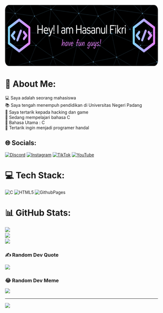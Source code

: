  <img src="https://github.com/piks16/piks16/blob/main/github-header-image%20(3).png" height="200"/>

# 💫 About Me:
💻 Saya adalah seorang mahasiswa <br>📚 Saya tengah menempuh pendidikan di Universitas Negeri Padang<br>📝 Saya tertarik kepada hacking dan game<br>🔭 Sedang mempelajari bahasa C<br>🌟 Bahasa Utama : C<br>🚩 Tertarik ingin menjadi programer handal</hr>


## 🌐 Socials:
[![Discord](https://img.shields.io/badge/Discord-%237289DA.svg?logo=discord&logoColor=white)](https://discordapp.com/users/1151389425104859226) [![Instagram](https://img.shields.io/badge/Instagram-%23E4405F.svg?logo=Instagram&logoColor=white)](https://instagram.com/hsnlfikri16) [![TikTok](https://img.shields.io/badge/TikTok-%23000000.svg?logo=TikTok&logoColor=white)](https://tiktok.com/@pikipiks16) [![YouTube](https://img.shields.io/badge/YouTube-%23FF0000.svg?logo=YouTube&logoColor=white)](https://youtube.com/@UCebs8Zvj3SPuJWDDl3qnvfQ) 

# 💻 Tech Stack:
![C](https://img.shields.io/badge/c-%2300599C.svg?style=for-the-badge&logo=c&logoColor=white) ![HTML5](https://img.shields.io/badge/html5-%23E34F26.svg?style=for-the-badge&logo=html5&logoColor=white) ![GithubPages](https://img.shields.io/badge/github%20pages-121013?style=for-the-badge&logo=github&logoColor=white)
# 📊 GitHub Stats:
![](https://github-readme-stats.vercel.app/api?username=piks16&theme=dark&hide_border=false&include_all_commits=false&count_private=false)<br/>
![](https://github-readme-streak-stats.herokuapp.com/?user=piks16&theme=dark&hide_border=false)<br/>
![](https://github-readme-stats.vercel.app/api/top-langs/?username=piks16&theme=dark&hide_border=false&include_all_commits=false&count_private=false&layout=compact)

### ✍️ Random Dev Quote
![](https://quotes-github-readme.vercel.app/api?type=horizontal&theme=radical)

### 😂 Random Dev Meme
<img src='https://randommeme-five.vercel.app/' style="height: 400px;"/>

---
[![](https://visitcount.itsvg.in/api?id=piks16&icon=0&color=0)](https://visitcount.itsvg.in)

<!-- Proudly created with GPRM ( https://gprm.itsvg.in ) -->

